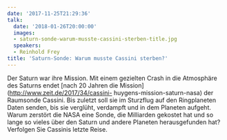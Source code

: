 ```yaml
---
date: '2017-11-25T21:29:36'
talk:
  date: '2018-01-26T20:00:00'
  images:
  - saturn-sonde-warum-musste-cassini-sterben-title.jpg
  speakers:
  - Reinhold Frey
title: 'Saturn-Sonde: Warum musste Cassini sterben?'
---
```

Der Saturn war ihre Mission. Mit einem gezielten Crash in die Atmosphäre des Saturns endet [nach 20 Jahren die Mission](http://www.zeit.de/2017/34/cassini- huygens-mission-saturn-nasa) der Raumsonde Cassini. Bis zuletzt soll sie im Sturzflug auf den Ringplaneten Daten senden, bis sie verglüht, verdampft und in dem Planeten aufgeht. Warum zerstört die NASA eine Sonde, die Milliarden gekostet hat und so lange so vieles über den Saturn und andere Planeten herausgefunden hat? Verfolgen Sie Cassinis letzte Reise.

